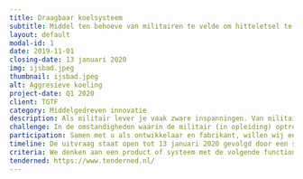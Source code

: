 ```yaml
---
title: Draagbaar koelsysteem
subtitle: Middel ten behoeve van militairen te velde om hitteletsel te behandelen
layout: default
modal-id: 1
date: 2019-11-01
closing-date: 13 januari 2020
img: ijsbad.jpeg
thumbnail: ijsbad.jpeg
alt: Aggresieve koeling
project-date: Q1 2020
client: TGTF
category: Middelgedreven innovatie
description: Als militair lever je vaak zware inspanningen. Van militairen in opleiding wordt gevraagd de fysieke en mentale grenzen op te zoeken. De wil om niet op te geven en door te zetten voor jezelf en voor je groep. Het risico op oververhitting en hitteziekte is hierbij aanwezig. <br><br>Hitteziekte kan iedereen overkomen. De ernst van de (weefsel)schade hangt af van de absolute waarde van de kerntemperatuur van het slachtoffer en de tijd dat iemand deze temperatuur is geweest. De kerntemperatuur dient door het koelen zo snel te dalen tot onder de 39 graden. <br><br>De meest effectieve manier van koelen is onderdompeling in een ijsbad, de gouden standaard. Indien dit direct na het optreden van de symptomen plaatsvindt kan volledig herstel worden verwacht en zal de hersteltijd aanzienlijk worden gereduceerd dan wanneer het (agressief) koelen niet of in een later stadium plaatsvindt.
challenge: In de omstandigheden waarin de militair (in opleiding) optreedt of traint is het vaak niet mogelijk, om praktische redenen, een ijsbad ter plaatse te hebben. Een voertuig kan niet altijd snel ter plekke zijn en bovendien niet de gewenste koelcapaciteit leveren; de militairen in opleiding zijn aangewezen op de spullen die zij bij zich dragen. <br><br>Preventieve maatregelen en monitoren tijdens de inspanning dragen bij aan het reduceren van hitteziekte slachtoffers. Een effectieve en adequate behandeling moet dit completeren. <br><br>Onze onderzoeksvraag <br><br>Hoe kan Defensie zorgdragen voor de militair die verschijnselen van hitteziekte heeft en zich in een omgeving bevindt waar adequate hulp, in de vorm van een effectief koelsysteem, niet voor handen is? <br><br>Wij denken aan een systeem dat met ijs en water een slachtoffer snel kan afkoelen.
participation: Samen met u als ontwikkelaar en fabrikant, willen wij een draagbaar koelsysteem ontwikkelen dat in staat is om de kerntemperatuur van een slachtoffer van hitteziekte snel te laten dalen.
timeline: De uitvraag staat open tot 13 januari 2020 gevolgd door een selectie. De eerste experimenten willen wij plannen tijdens opleidingstrajecten in mei en juni 2020.
criteria: We denken aan een product of systeem met de volgende functionaliteiten. <br><br>De kerntemperatuur dient door het koelen zo snel mogelijk te dalen tot onder de 39 graden; <br><br>De kerntemperatuur van minimaal 1 persoon tot 3 graden kan koelen in maximaal 30 minuten
tenderned: https://www.tenderned.nl/
---
```

